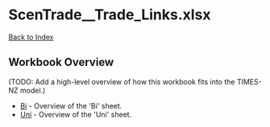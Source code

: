 # ScenTrade__Trade_Links.xlsx

[Back to Index](../../../README.md)

## Workbook Overview

(TODO: Add a high-level overview of how this workbook fits into the TIMES-NZ model.)

- [Bi](Bi.md) - Overview of the 'Bi' sheet.
- [Uni](Uni.md) - Overview of the 'Uni' sheet.
